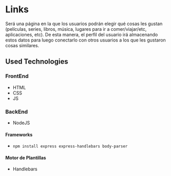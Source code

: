 # Links
Será una página en la que los usuarios podrán elegir qué cosas les gustan (películas, series, libros, música, lugares para ir a comer/viajar/etc, aplicaciones, etc). De esta manera, el perfil del usuario irá almacenando estos datos para luego conectarlo con otros usuarios a los que les gustaron cosas similares.

## Used Technologies

### FrontEnd
* HTML
* CSS
* JS

### BackEnd
* NodeJS

#### Frameworks
* `npm install express express-handlebars body-parser`

#### Motor de Plantillas
* Handlebars

